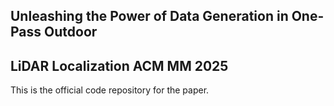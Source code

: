 ## Unleashing the Power of Data Generation in One-Pass Outdoor
LiDAR Localization  ACM MM 2025
------
This is the official code repository for the paper.
